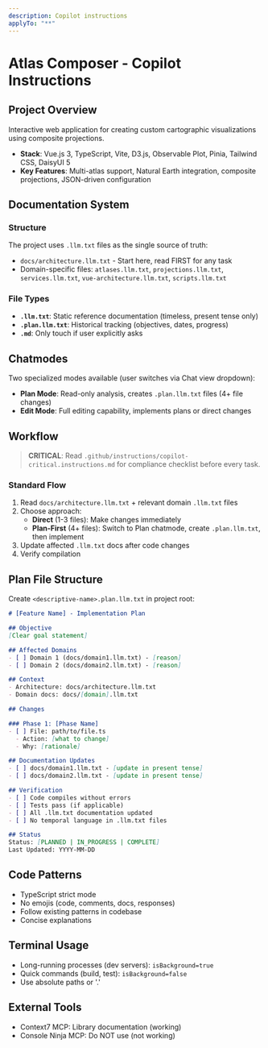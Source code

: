 ```yaml
---
description: Copilot instructions
applyTo: "**"
---
```


# Atlas Composer - Copilot Instructions

## Project Overview
Interactive web application for creating custom cartographic visualizations using composite projections.
- **Stack**: Vue.js 3, TypeScript, Vite, D3.js, Observable Plot, Pinia, Tailwind CSS, DaisyUI 5
- **Key Features**: Multi-atlas support, Natural Earth integration, composite projections, JSON-driven configuration

## Documentation System

### Structure
The project uses `.llm.txt` files as the single source of truth:
- `docs/architecture.llm.txt` - Start here, read FIRST for any task
- Domain-specific files: `atlases.llm.txt`, `projections.llm.txt`, `services.llm.txt`, `vue-architecture.llm.txt`, `scripts.llm.txt`

### File Types
- **`.llm.txt`**: Static reference documentation (timeless, present tense only)
- **`.plan.llm.txt`**: Historical tracking (objectives, dates, progress)
- **`.md`**: Only touch if user explicitly asks

## Chatmodes

Two specialized modes available (user switches via Chat view dropdown):

- **Plan Mode**: Read-only analysis, creates `.plan.llm.txt` files (4+ file changes)
- **Edit Mode**: Full editing capability, implements plans or direct changes

## Workflow

> **CRITICAL**: Read `.github/instructions/copilot-critical.instructions.md` for compliance checklist before every task.

### Standard Flow
1. Read `docs/architecture.llm.txt` + relevant domain `.llm.txt` files
2. Choose approach:
   - **Direct** (1-3 files): Make changes immediately
   - **Plan-First** (4+ files): Switch to Plan chatmode, create `.plan.llm.txt`, then implement
3. Update affected `.llm.txt` docs after code changes
4. Verify compilation

## Plan File Structure
Create `<descriptive-name>.plan.llm.txt` in project root:

```markdown
# [Feature Name] - Implementation Plan

## Objective
[Clear goal statement]

## Affected Domains
- [ ] Domain 1 (docs/domain1.llm.txt) - [reason]
- [ ] Domain 2 (docs/domain2.llm.txt) - [reason]

## Context
- Architecture: docs/architecture.llm.txt
- Domain docs: docs/[domain].llm.txt

## Changes

### Phase 1: [Phase Name]
- [ ] File: path/to/file.ts
  - Action: [what to change]
  - Why: [rationale]

## Documentation Updates
- [ ] docs/domain1.llm.txt - [update in present tense]
- [ ] docs/domain2.llm.txt - [update in present tense]

## Verification
- [ ] Code compiles without errors
- [ ] Tests pass (if applicable)
- [ ] All .llm.txt documentation updated
- [ ] No temporal language in .llm.txt files

## Status
Status: [PLANNED | IN_PROGRESS | COMPLETE]
Last Updated: YYYY-MM-DD
```

## Code Patterns
- TypeScript strict mode
- No emojis (code, comments, docs, responses)
- Follow existing patterns in codebase
- Concise explanations

## Terminal Usage
- Long-running processes (dev servers): `isBackground=true`
- Quick commands (build, test): `isBackground=false`
- Use absolute paths or '.'

## External Tools
- Context7 MCP: Library documentation (working)
- Console Ninja MCP: Do NOT use (not working)
